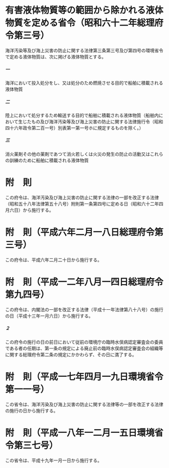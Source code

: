 # 有害液体物質等の範囲から除かれる液体物質を定める省令（昭和六十二年総理府令第三号）
海洋汚染等及び海上災害の防止に関する法律第三条第三号及び第四号の環境省令で定める液体物質は、次に掲げる液体物質とする。
##### 一
海洋において投入処分をし、又は処分のため燃焼させる目的で船舶に積載される液体物質
##### 二
陸上において処分するため輸送する目的で船舶に積載される液体物質（船舶内において生じたもの及び海洋汚染等及び海上災害の防止に関する法律施行令（昭和四十六年政令第二百一号）別表第一第一号ホに規定するものを除く。）
##### 三
消火薬剤その他の薬剤であつて消火若しくは火災の発生の防止の活動又はこれらの訓練のために船舶に積載される液体物質
# 附　則
この府令は、海洋汚染及び海上災害の防止に関する法律の一部を改正する法律（昭和五十八年法律第五十八号）附則第一条第四号に定める日（昭和六十二年四月六日）から施行する。
# 附　則（平成六年二月一八日総理府令第三号）
この府令は、平成六年二月二十日から施行する。
# 附　則（平成一二年八月一四日総理府令第九四号）
この府令は、内閣法の一部を改正する法律（平成十一年法律第八十八号）の施行の日（平成十三年一月六日）から施行する。
##### ２
この府令の施行の日の前日において従前の環境庁の臨時水俣病認定審査会の委員である者の任期は、第一条の規定による廃止前の臨時水俣病認定審査会の組織等に関する総理府令第二条の規定にかかわらず、その日に満了する。
# 附　則（平成一七年四月一九日環境省令第一一号）
この省令は、海洋汚染及び海上災害の防止に関する法律等の一部を改正する法律の施行の日から施行する。
# 附　則（平成一八年一二月一五日環境省令第三七号）
この省令は、平成十九年一月一日から施行する。
